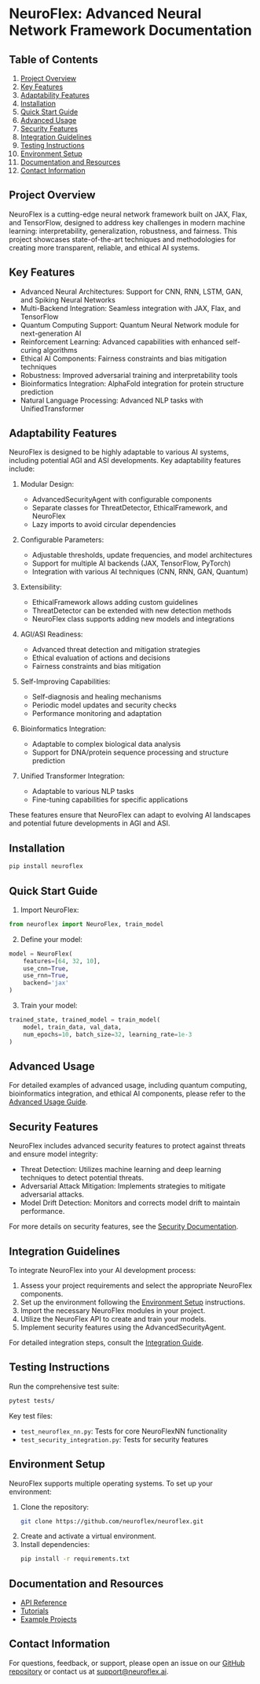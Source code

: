 # NeuroFlex: Advanced Neural Network Framework Documentation

## Table of Contents
1. [Project Overview](#project-overview)
2. [Key Features](#key-features)
3. [Adaptability Features](#adaptability-features)
4. [Installation](#installation)
5. [Quick Start Guide](#quick-start-guide)
6. [Advanced Usage](#advanced-usage)
7. [Security Features](#security-features)
8. [Integration Guidelines](#integration-guidelines)
9. [Testing Instructions](#testing-instructions)
10. [Environment Setup](#environment-setup)
11. [Documentation and Resources](#documentation-and-resources)
12. [Contact Information](#contact-information)

## Project Overview
NeuroFlex is a cutting-edge neural network framework built on JAX, Flax, and TensorFlow, designed to address key challenges in modern machine learning: interpretability, generalization, robustness, and fairness. This project showcases state-of-the-art techniques and methodologies for creating more transparent, reliable, and ethical AI systems.

## Key Features
- Advanced Neural Architectures: Support for CNN, RNN, LSTM, GAN, and Spiking Neural Networks
- Multi-Backend Integration: Seamless integration with JAX, Flax, and TensorFlow
- Quantum Computing Support: Quantum Neural Network module for next-generation AI
- Reinforcement Learning: Advanced capabilities with enhanced self-curing algorithms
- Ethical AI Components: Fairness constraints and bias mitigation techniques
- Robustness: Improved adversarial training and interpretability tools
- Bioinformatics Integration: AlphaFold integration for protein structure prediction
- Natural Language Processing: Advanced NLP tasks with UnifiedTransformer

## Adaptability Features
NeuroFlex is designed to be highly adaptable to various AI systems, including potential AGI and ASI developments. Key adaptability features include:

1. Modular Design:
   - AdvancedSecurityAgent with configurable components
   - Separate classes for ThreatDetector, EthicalFramework, and NeuroFlex
   - Lazy imports to avoid circular dependencies

2. Configurable Parameters:
   - Adjustable thresholds, update frequencies, and model architectures
   - Support for multiple AI backends (JAX, TensorFlow, PyTorch)
   - Integration with various AI techniques (CNN, RNN, GAN, Quantum)

3. Extensibility:
   - EthicalFramework allows adding custom guidelines
   - ThreatDetector can be extended with new detection methods
   - NeuroFlex class supports adding new models and integrations

4. AGI/ASI Readiness:
   - Advanced threat detection and mitigation strategies
   - Ethical evaluation of actions and decisions
   - Fairness constraints and bias mitigation

5. Self-Improving Capabilities:
   - Self-diagnosis and healing mechanisms
   - Periodic model updates and security checks
   - Performance monitoring and adaptation

6. Bioinformatics Integration:
   - Adaptable to complex biological data analysis
   - Support for DNA/protein sequence processing and structure prediction

7. Unified Transformer Integration:
   - Adaptable to various NLP tasks
   - Fine-tuning capabilities for specific applications

These features ensure that NeuroFlex can adapt to evolving AI landscapes and potential future developments in AGI and ASI.

## Installation
```bash
pip install neuroflex
```

## Quick Start Guide
1. Import NeuroFlex:
```python
from neuroflex import NeuroFlex, train_model
```

2. Define your model:
```python
model = NeuroFlex(
    features=[64, 32, 10],
    use_cnn=True,
    use_rnn=True,
    backend='jax'
)
```

3. Train your model:
```python
trained_state, trained_model = train_model(
    model, train_data, val_data,
    num_epochs=10, batch_size=32, learning_rate=1e-3
)
```

## Advanced Usage
For detailed examples of advanced usage, including quantum computing, bioinformatics integration, and ethical AI components, please refer to the [Advanced Usage Guide](advanced_usage.md).

## Security Features
NeuroFlex includes advanced security features to protect against threats and ensure model integrity:

- Threat Detection: Utilizes machine learning and deep learning techniques to detect potential threats.
- Adversarial Attack Mitigation: Implements strategies to mitigate adversarial attacks.
- Model Drift Detection: Monitors and corrects model drift to maintain performance.

For more details on security features, see the [Security Documentation](security.md).

## Integration Guidelines
To integrate NeuroFlex into your AI development process:

1. Assess your project requirements and select the appropriate NeuroFlex components.
2. Set up the environment following the [Environment Setup](#environment-setup) instructions.
3. Import the necessary NeuroFlex modules in your project.
4. Utilize the NeuroFlex API to create and train your models.
5. Implement security features using the AdvancedSecurityAgent.

For detailed integration steps, consult the [Integration Guide](integration_guide.md).

## Testing Instructions
Run the comprehensive test suite:
```bash
pytest tests/
```

Key test files:
- `test_neuroflex_nn.py`: Tests for core NeuroFlexNN functionality
- `test_security_integration.py`: Tests for security features

## Environment Setup
NeuroFlex supports multiple operating systems. To set up your environment:

1. Clone the repository:
   ```bash
   git clone https://github.com/neuroflex/neuroflex.git
   ```
2. Create and activate a virtual environment.
3. Install dependencies:
   ```bash
   pip install -r requirements.txt
   ```

## Documentation and Resources
- [API Reference](api_reference.md)
- [Tutorials](tutorials/)
- [Example Projects](examples/)

## Contact Information
For questions, feedback, or support, please open an issue on our [GitHub repository](https://github.com/neuroflex/neuroflex/issues) or contact us at support@neuroflex.ai.
